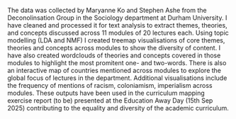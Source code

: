 The data was collected by Maryanne Ko and Stephen Ashe from the Deconolinsation Group in the Sociology department at Durham University. I have cleaned and processed it for text analysis to extract themes, theories, and concepts discussed across 11 modules of 20 lectures each.
Using topic modelling (LDA and NMF) I created treemap visualisations of core themes, theories and concepts across modules to show the diversity of content. I have also created wordclouds of theories and concepts covered in those modules to highlight the most promitent one- and two-words.
There is also an interactive map of countries mentioned across modules to explore the global focus of lectures in the department. Additional visualisations include the frequency of mentions of racism, coloniamism, imperialism across modules. 
These outputs have been used in the curriculum mapping exercise report (to be) presented at the Education Away Day (15th Sep 2025) contributing to the equality and diversity of the academic curriculum. 
